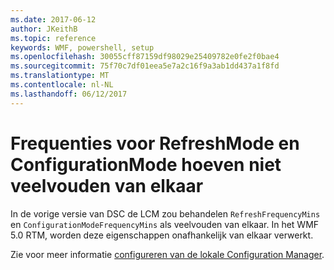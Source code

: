 ```yaml
---
ms.date: 2017-06-12
author: JKeithB
ms.topic: reference
keywords: WMF, powershell, setup
ms.openlocfilehash: 30055cff87159df98029e25409782e0fe2f0bae4
ms.sourcegitcommit: 75f70c7df01eea5e7a2c16f9a3ab1dd437a1f8fd
ms.translationtype: MT
ms.contentlocale: nl-NL
ms.lasthandoff: 06/12/2017
---
```

# <a name="frequencies-for-refreshmode-and-configurationmode-dont-need-to-be-multiples-of-each-other"></a>Frequenties voor RefreshMode en ConfigurationMode hoeven niet veelvouden van elkaar

In de vorige versie van DSC de LCM zou behandelen `RefreshFrequencyMins` en `ConfigurationModeFrequencyMins` als veelvouden van elkaar. In het WMF 5.0 RTM, worden deze eigenschappen onafhankelijk van elkaar verwerkt. 

Zie voor meer informatie [configureren van de lokale Configuration Manager](https://msdn.microsoft.com/powershell/dsc/metaconfig).

